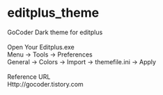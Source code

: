 # editplus_theme <Br>
GoCoder Dark theme for editplus  <Br>
<Br>
Open Your Editplus.exe <Br>
Menu -> Tools -> Preferences <Br>
General -> Colors -> Import -> themefile.ini -> Apply <Br>
<Br>
Reference URL <Br>
  Http://gocoder.tistory.com <Br>
<Br>
